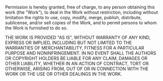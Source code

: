 Permission is hereby granted, free of charge, to any person obtaining this work (the "Work"), to deal in the Work
without restriction, including without limitation the rights to use, copy, modify, merge, publish, distribute,
sublicense, and/or sell copies of the Work, and to permit persons to whom the Work is furnished to do so.

THE WORK IS PROVIDED "AS IS", WITHOUT WARRANTY OF ANY KIND, EXPRESS OR IMPLIED, INCLUDING BUT NOT LIMITED TO THE
WARRANTIES OF MERCHANTABILITY, FITNESS FOR A PARTICULAR PURPOSE AND NONINFRINGEMENT. IN NO EVENT SHALL THE AUTHORS
OR COPYRIGHT HOLDERS BE LIABLE FOR ANY CLAIM, DAMAGES OR OTHER LIABILITY, WHETHER IN AN ACTION OF CONTRACT, TORT
OR OTHERWISE, ARISING FROM, OUT OF OR IN CONNECTION WITH THE WORK OR THE USE OR OTHER DEALINGS IN THE WORK.
